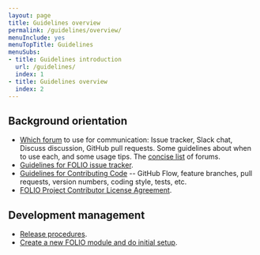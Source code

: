 ```yaml
---
layout: page
title: Guidelines overview
permalink: /guidelines/overview/
menuInclude: yes
menuTopTitle: Guidelines
menuSubs:
- title: Guidelines introduction
  url: /guidelines/
  index: 1
- title: Guidelines overview
  index: 2
---
```


## Background orientation

- [Which forum](/guidelines/which-forum/) to use for communication:
  Issue tracker, Slack chat, Discuss discussion, GitHub pull requests.
  Some guidelines about when to use each, and some usage tips.
  The [concise list](/community/#collaboration-tools) of forums.
- [Guidelines for FOLIO issue tracker](/guidelines/issue-tracker/).
- [Guidelines for Contributing Code](/guidelines/contributing/) --
  GitHub Flow, feature branches, pull requests, version numbers, coding style,
  tests, etc.
- [FOLIO Project Contributor License Agreement](/guidelines/cla-process/).

## Development management

- [Release procedures](/guidelines/release-procedures/).
- [Create a new FOLIO module and do initial setup](/guidelines/create-new-repo/).

